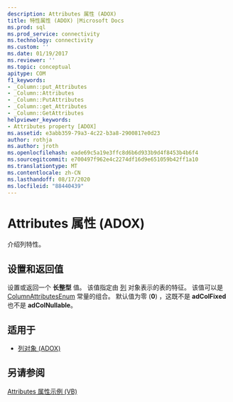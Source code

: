 ```yaml
---
description: Attributes 属性 (ADOX)
title: 特性属性 (ADOX) |Microsoft Docs
ms.prod: sql
ms.prod_service: connectivity
ms.technology: connectivity
ms.custom: ''
ms.date: 01/19/2017
ms.reviewer: ''
ms.topic: conceptual
apitype: COM
f1_keywords:
- _Column::put_Attributes
- _Column::Attributes
- _Column::PutAttributes
- _Column::get_Attributes
- _Column::GetAttributes
helpviewer_keywords:
- Attributes property [ADOX]
ms.assetid: e3abb359-79a3-4c22-b3a8-2900817e0d23
author: rothja
ms.author: jroth
ms.openlocfilehash: eade69c5a19e3ffc8d6b6d933b9d4f8453b4b6f4
ms.sourcegitcommit: e700497f962e4c2274df16d9e651059b42ff1a10
ms.translationtype: MT
ms.contentlocale: zh-CN
ms.lasthandoff: 08/17/2020
ms.locfileid: "88440439"
---
```

# <a name="attributes-property-adox"></a>Attributes 属性 (ADOX)
介绍列特性。  
  
## <a name="settings-and-return-values"></a>设置和返回值  
 设置或返回一个 **长整型** 值。 该值指定由 [列](../../../ado/reference/adox-api/column-object-adox.md) 对象表示的表的特征。 该值可以是 [ColumnAttributesEnum](../../../ado/reference/adox-api/columnattributesenum.md) 常量的组合。 默认值为零 (**0**) ，这既不是 **adColFixed** 也不是 **adColNullable**。  
  
## <a name="applies-to"></a>适用于  
  
- [列对象 (ADOX)](../../../ado/reference/adox-api/column-object-adox.md)  
  
## <a name="see-also"></a>另请参阅  
 [Attributes 属性示例 (VB)](../../../ado/reference/adox-api/attributes-property-example-vb.md)
